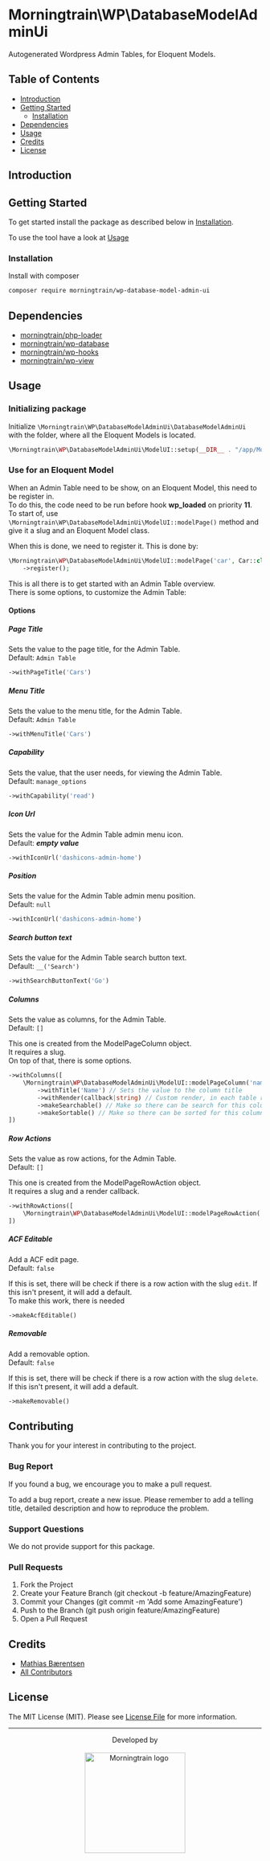 # Morningtrain\WP\DatabaseModelAdminUi

Autogenerated Wordpress Admin Tables, for Eloquent Models.


## Table of Contents

- [Introduction](#introduction)
- [Getting Started](#getting-started)
  - [Installation](#installation)
- [Dependencies](#dependencies)
- [Usage](#usage)
- [Credits](#credits)
- [License](#license)


## Introduction


## Getting Started

To get started install the package as described below in [Installation](#installation).

To use the tool have a look at [Usage](#usage)


### Installation

Install with composer

```bash
composer require morningtrain/wp-database-model-admin-ui
```


## Dependencies

- [morningtrain/php-loader](https://packagist.org/packages/morningtrain/php-loader)
- [morningtrain/wp-database](https://packagist.org/packages/morningtrain/wp-database)
- [morningtrain/wp-hooks](https://packagist.org/packages/morningtrain/wp-hooks)
- [morningtrain/wp-view](https://packagist.org/packages/morningtrain/wp-view)



## Usage

### Initializing package

Initialize `\Morningtrain\WP\DatabaseModelAdminUi\DatabaseModelAdminUi` with the folder, where all the Eloquent Models is located.

```php
\Morningtrain\WP\DatabaseModelAdminUi\ModelUI::setup(__DIR__ . "/app/Models");
```

### Use for an Eloquent Model

When an Admin Table need to be show, on an Eloquent Model, this need to be register in.  
To do this, the code need to be run before hook **wp_loaded** on priority **11**.  
To start of, use `\Morningtrain\WP\DatabaseModelAdminUi\ModelUI::modelPage()` method and give it a slug and an Eloquent Model class.

When this is done, we need to register it. This is done by:
```php
\Morningtrain\WP\DatabaseModelAdminUi\ModelUI::modelPage('car', Car::class)
    ->register();
```

This is all there is to get started with an Admin Table overview.  
There is some options, to customize the Admin Table:

#### Options

##### _Page Title_  
Sets the value to the page title, for the Admin Table.  
Default: `Admin Table`

```php
->withPageTitle('Cars')
```

##### _Menu Title_
Sets the value to the menu title, for the Admin Table.  
Default: `Admin Table`

```php
->withMenuTitle('Cars')
```

##### _Capability_
Sets the value, that the user needs, for viewing the Admin Table.  
Default: `manage_options`

```php
->withCapability('read')
```

##### _Icon Url_
Sets the value for the Admin Table admin menu icon.  
Default: **_empty value_**

```php
->withIconUrl('dashicons-admin-home')
```

##### _Position_
Sets the value for the Admin Table admin menu position.  
Default: `null`

```php
->withIconUrl('dashicons-admin-home')
```

##### _Search button text_
Sets the value for the Admin Table search button text.  
Default: `__('Search')`

```php
->withSearchButtonText('Go')
```

##### _Columns_
Sets the value as columns, for the Admin Table.  
Default: `[]`

This one is created from the ModelPageColumn object.  
It requires a slug.  
On top of that, there is some options.

```php
->withColumns([
    \Morningtrain\WP\DatabaseModelAdminUi\ModelUI::modelPageColumn('name')
        ->withTitle('Name') // Sets the value to the column title
        ->withRender(callback|string) // Custom render, in each table row, for the specific column
        ->makeSearchable() // Make so there can be search for this column value
        ->makeSortable() // Make so there can be sorted for this column value
])
```

##### _Row Actions_
Sets the value as row actions, for the Admin Table.  
Default: `[]`

This one is created from the ModelPageRowAction object.  
It requires a slug and a render callback.

```php
->withRowActions([
    \Morningtrain\WP\DatabaseModelAdminUi\ModelUI::modelPageRowAction('edit', callback|string)
])
```

##### _ACF Editable_
Add a ACF edit page.  
Default: `false`

If this is set, there will be check if there is a row action with the slug `edit`. If this isn't present, it will add a default.  
To make this work, there is needed

```php
->makeAcfEditable()
```

##### _Removable_
Add a removable option.  
Default: `false`

If this is set, there will be check if there is a row action with the slug `delete`. If this isn't present, it will add a default.

```php
->makeRemovable()
```


## Contributing

Thank you for your interest in contributing to the project.


### Bug Report

If you found a bug, we encourage you to make a pull request.

To add a bug report, create a new issue. Please remember to add a telling title, detailed description and how to reproduce the problem. 


### Support Questions

We do not provide support for this package.


### Pull Requests

1. Fork the Project
2. Create your Feature Branch (git checkout -b feature/AmazingFeature)
3. Commit your Changes (git commit -m 'Add some AmazingFeature')
4. Push to the Branch (git push origin feature/AmazingFeature)
5. Open a Pull Request


## Credits

- [Mathias Bærentsen](https://github.com/matbaek)
- [All Contributors](../../contributors)


## License

The MIT License (MIT). Please see [License File](LICENSE) for more information.


---

<div align="center">
Developed by <br>
</div>
<br>
<div align="center">
<a href="https://morningtrain.dk" target="_blank">
<img src="https://morningtrain.dk/wp-content/themes/mtt-wordpress-theme/assets/img/logo-only-text.svg" width="200" alt="Morningtrain logo">
</a>
</div>
